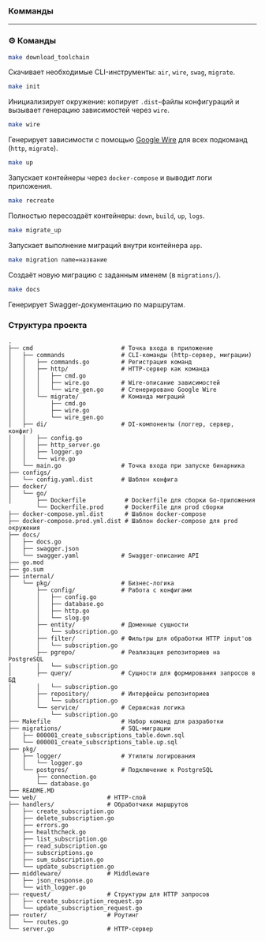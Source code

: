 ### Комманды
---

### ⚙️ Команды

```sh
make download_toolchain
```
Скачивает необходимые CLI-инструменты: `air`, `wire`, `swag`, `migrate`.

```sh
make init
```
Инициализирует окружение: копирует `.dist`-файлы конфигураций и вызывает генерацию зависимостей через `wire`.

```sh
make wire
```
Генерирует зависимости с помощью [Google Wire](https://github.com/google/wire) для всех подкоманд (`http`, `migrate`).

```sh
make up
```
Запускает контейнеры через `docker-compose` и выводит логи приложения.

```sh
make recreate
```
Полностью пересоздаёт контейнеры: `down`, `build`, `up`, `logs`.

```sh
make migrate_up
```
Запускает выполнение миграций внутри контейнера `app`.

```sh
make migration name=название
```
Создаёт новую миграцию с заданным именем (в `migrations/`).

```sh
make docs
```
Генерирует Swagger-документацию по маршрутам.


### Структура проекта
```
.
├── cmd                         # Точка входа в приложение
│   ├── commands                # CLI-команды (http-сервер, миграции)
│   │   ├── commands.go         # Регистрация команд
│   │   ├── http/               # HTTP-сервер как команда
│   │   │   ├── cmd.go
│   │   │   ├── wire.go         # Wire-описание зависимостей
│   │   │   └── wire_gen.go     # Сгенерировано Google Wire
│   │   └── migrate/            # Команда миграций
│   │       ├── cmd.go
│   │       ├── wire.go
│   │       └── wire_gen.go
│   ├── di/                     # DI-компоненты (логгер, сервер, конфиг)
│   │   ├── config.go
│   │   ├── http_server.go
│   │   ├── logger.go
│   │   └── wire.go
│   └── main.go                 # Точка входа при запуске бинарника
├── configs/
│   └── config.yaml.dist        # Шаблон конфига
├── docker/
│   └── go/
│       ├── Dockerfile           # Dockerfile для сборки Go-приложения
        └── Dockerfile.prod      # DockerFile для prod сборки
├── docker-compose.yml.dist      # Шаблон docker-compose
├── docker-compose.prod.yml.dist # Шаблон docker-compose для prod окружения
├── docs/
│   ├── docs.go
│   ├── swagger.json
│   └── swagger.yaml            # Swagger-описание API
├── go.mod
├── go.sum
├── internal/
│   └── pkg/                    # Бизнес-логика
│       ├── config/             # Работа с конфигами
│       │   ├── config.go
│       │   ├── database.go
│       │   ├── http.go
│       │   └── slog.go
│       ├── entity/             # Доменные сущности
│       │   └── subscription.go
│       ├── filter/             # Фильтры для обработки HTTP input'ов
│       │   └── subscription.go
│       ├── pgrepo/             # Реализация репозиториев на PostgreSQL
│       │   └── subscription.go
│       ├── query/              # Сущности для формирования запросов в БД
│       │   └── subscription.go
│       ├── repository/         # Интерфейсы репозиториев
│       │   └── subscription.go
│       └── service/            # Сервисная логика
│           └── subscription.go
├── Makefile                    # Набор команд для разработки
├── migrations/                 # SQL-миграции
│   ├── 000001_create_subscriptions_table.down.sql
│   └── 000001_create_subscriptions_table.up.sql
├── pkg/
│   ├── logger/                 # Утилиты логирования
│   │   └── logger.go
│   └── postgres/               # Подключение к PostgreSQL
│       ├── connection.go
│       └── database.go
├── README.MD
└── web/                    # HTTP-слой
├── handlers/               # Обработчики маршрутов
│   ├── create_subscription.go
│   ├── delete_subscription.go
│   ├── errors.go
│   ├── healthcheck.go
│   ├── list_subscription.go
│   ├── read_subscription.go
│   ├── subscriptions.go
│   ├── sum_subscription.go
│   └── update_subscription.go
├── middleware/             # Middleware
│   ├── json_response.go
│   └── with_logger.go
├── request/                # Структуры для HTTP запросов
│   ├── create_subscription_request.go
│   └── update_subscription_request.go
├── router/                 # Роутинг
│   └── routes.go
└── server.go               # HTTP-сервер
```
